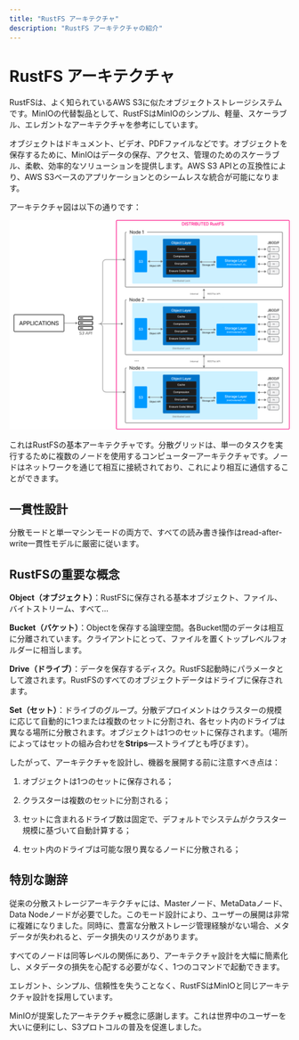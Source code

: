 ```yaml
---
title: "RustFS アーキテクチャ"
description: "RustFS アーキテクチャの紹介"
---
```


# RustFS アーキテクチャ

RustFSは、よく知られているAWS S3に似たオブジェクトストレージシステムです。MinIOの代替製品として、RustFSはMinIOのシンプル、軽量、スケーラブル、エレガントなアーキテクチャを参考にしています。

オブジェクトはドキュメント、ビデオ、PDFファイルなどです。オブジェクトを保存するために、MinIOはデータの保存、アクセス、管理のためのスケーラブル、柔軟、効率的なソリューションを提供します。AWS S3 APIとの互換性により、AWS S3ベースのアプリケーションとのシームレスな統合が可能になります。

アーキテクチャ図は以下の通りです：

![RustFS アーキテクチャ図](./images/s2-1.png)

これはRustFSの基本アーキテクチャです。分散グリッドは、単一のタスクを実行するために複数のノードを使用するコンピューターアーキテクチャです。ノードはネットワークを通じて相互に接続されており、これにより相互に通信することができます。

## 一貫性設計

分散モードと単一マシンモードの両方で、すべての読み書き操作はread-after-write一貫性モデルに厳密に従います。

## RustFSの重要な概念

**Object（オブジェクト）**：RustFSに保存される基本オブジェクト、ファイル、バイトストリーム、すべて...

**Bucket（バケット）**：Objectを保存する論理空間。各Bucket間のデータは相互に分離されています。クライアントにとって、ファイルを置くトップレベルフォルダーに相当します。

**Drive（ドライブ）**：データを保存するディスク。RustFS起動時にパラメータとして渡されます。RustFSのすべてのオブジェクトデータはドライブに保存されます。

**Set（セット）**：ドライブのグループ。分散デプロイメントはクラスターの規模に応じて自動的に1つまたは複数のセットに分割され、各セット内のドライブは異なる場所に分散されます。オブジェクトは1つのセットに保存されます。（場所によってはセットの組み合わせを**Strips**—ストライプとも呼びます）。

したがって、アーキテクチャを設計し、機器を展開する前に注意すべき点は：

1. オブジェクトは1つのセットに保存される；

2. クラスターは複数のセットに分割される；

3. セットに含まれるドライブ数は固定で、デフォルトでシステムがクラスター規模に基づいて自動計算する；

4. セット内のドライブは可能な限り異なるノードに分散される；

## 特別な謝辞

従来の分散ストレージアーキテクチャには、Masterノード、MetaDataノード、Data Nodeノードが必要でした。このモード設計により、ユーザーの展開は非常に複雑になりました。同時に、豊富な分散ストレージ管理経験がない場合、メタデータが失われると、データ損失のリスクがあります。

すべてのノードは同等レベルの関係にあり、アーキテクチャ設計を大幅に簡素化し、メタデータの損失を心配する必要がなく、1つのコマンドで起動できます。

エレガント、シンプル、信頼性を失うことなく、RustFSはMinIOと同じアーキテクチャ設計を採用しています。

MinIOが提案したアーキテクチャ概念に感謝します。これは世界中のユーザーを大いに便利にし、S3プロトコルの普及を促進しました。